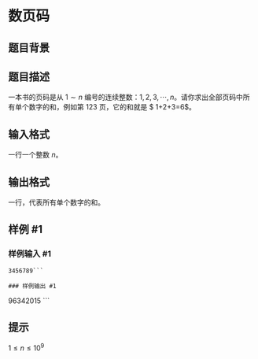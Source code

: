 # 数页码

## 题目背景



## 题目描述

一本书的页码是从 $1\sim n$ 编号的连续整数：$1,2,3,\cdots,n$。请你求出全部页码中所有单个数字的和，例如第 $123$ 页，它的和就是 $ 1+2+3=6$。


## 输入格式

一行一个整数 $n$。


## 输出格式

一行，代表所有单个数字的和。


## 样例 #1

### 样例输入 #1
```
3456789```

### 样例输出 #1

```
96342015 ```

## 提示

$1\le n\le 10^9$
